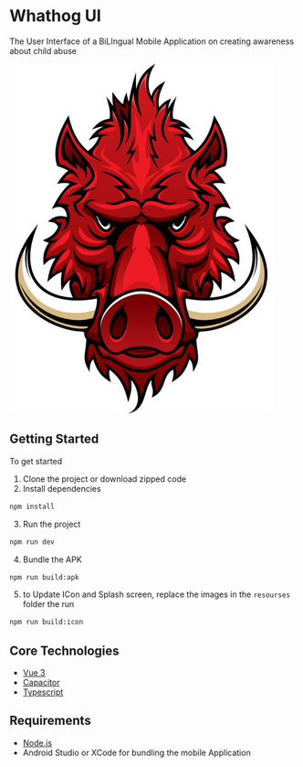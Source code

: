 # Whathog UI
The User Interface of a BiLIngual Mobile Application on creating awareness about child abuse

![whathog](./whathog.jpg) 

## Getting Started
To get started
1. Clone the project or download zipped code
2. Install dependencies
```bash
npm install
```
3. Run the project
```bash
npm run dev
```
4. Bundle the APK
```bash
npm run build:apk
```
5. to Update ICon and Splash screen, replace the images in the `resourses` folder the run
```bash
npm run build:icon
```

## Core Technologies
- [Vue 3](https://vuejs.org)
- [Capacitor](https://capacitorjs.com) 
- [Typescript](https://www.typescriptlang.org/)


## Requirements
- [Node.js](https://nodejs.org/en/)
- Android Studio or XCode for bundling the mobile Application
